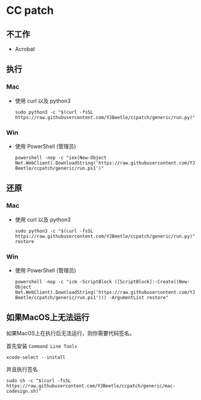 # CC patch

## 不工作

* Acrobat

## 执行

### Mac

* 使用 curl 以及 python3

  ```sudo python3 -c "$(curl -fsSL https://raw.githubusercontent.com/YJBeetle/ccpatch/generic/run.py)"```

### Win

* 使用 PowerShell (管理员)

  ```powershell -nop -c "iex(New-Object Net.WebClient).DownloadString('https://raw.githubusercontent.com/YJBeetle/ccpatch/generic/run.ps1')"```

## 还原

### Mac

* 使用 curl 以及 python3

  ```sudo python3 -c "$(curl -fsSL https://raw.githubusercontent.com/YJBeetle/ccpatch/generic/run.py)" restore```

### Win

* 使用 PowerShell (管理员)

  ```powershell -nop -c "icm -ScriptBlock ([ScriptBlock]::Create((New-Object Net.WebClient).DownloadString('https://raw.githubusercontent.com/YJBeetle/ccpatch/generic/run.ps1'))) -ArgumentList restore"```

## 如果MacOS上无法运行

如果MacOS上在执行后无法运行，则你需要代码签名。

首先安装 `Command Line Tools`

    xcode-select --install

并且执行签名

    sudo sh -c "$(curl -fsSL https://raw.githubusercontent.com/YJBeetle/ccpatch/generic/mac-codesign.sh)"
